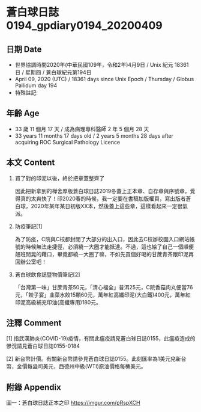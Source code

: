 <!--
    Written in CommonMark Version 0.29 (2019-04-06) https://spec.commonmark.org/0.29/
    Encoding: UTF-8; Language: zh_tw (Traditional Chinese, Taiwan, 臺灣繁體中文)
-->

# 蒼白球日誌0194_gpdiary0194_20200409 #

## 日期 Date ##

* 世界協調時間2020年(中華民國109年，令和2年)4月9日 / Unix 紀元 18361 日 / 星期四 / 蒼白球紀元第194日
* April 09, 2020 (UTC) / 18361 days since Unix Epoch / Thursday / Globus Pallidum day 194
* 特殊註記:

## 年齡 Age ##

* 33 歲 11 個月 17 天 / 成為病理專科醫師 2 年 5 個月 28 天
* 33 years 11 months 17 days old / 2 years 5 months 28 days after acquiring ROC Surgical Pathology Licence

## 本文 Content ##

1. 買了對的印泥以後，終於把章蓋整齊了

    因此把新拿到的樺舍厚版蒼白球日誌2019冬蓋上正本章、自存章與序號章，覺得真的太爽快了！印2020春的時候，我一定要在書稿加版權頁，寫出版者蒼白球，2020年某年某日初版XX本，然後蓋上這些章，這樣看起來一定很氣派。

2. 防疫筆記[1]

    為了防疫，C院與C校都封閉了大部分的出入口，因此去C校辦校園入口網站帳號的時候無法走捷徑，必須繞一大圈才能抵達。不過，這也給了自己一個順便翹班閒晃的藉口，畢竟都繞一大圈了嘛，不如先買個好喝的甘蔗青茶跟印泥再回辦公室吧！

3. 蒼白球飲食誌暨物價筆記[2]

    「台灣第一味」甘蔗青茶50元，「清心福全」普洱25元，C院香菇肉丸便當76元，「餃子宴」韭菜水餃15顆60元，萬年紅高纖印泥(大白鐵)400元，萬年紅印泥高級補充印油(高纖專用)180元。

## 注釋 Comment ##

[1] 指武漢肺炎(COVID-19)疫情，有關此瘟疫請見蒼白球日誌0155，此瘟疫造成的慘況請見蒼白球日誌0155-0184

[2] 新台幣計價。有關新台幣請參見蒼白球日誌0155。此刻匯率為1美元兌新台幣，金價每盎司美元，西德州中級(WTI)原油價格每桶美元。

## 附錄 Appendix ##

圖一：蒼白球日誌正本之印 <https://imgur.com/pRspXCH>
